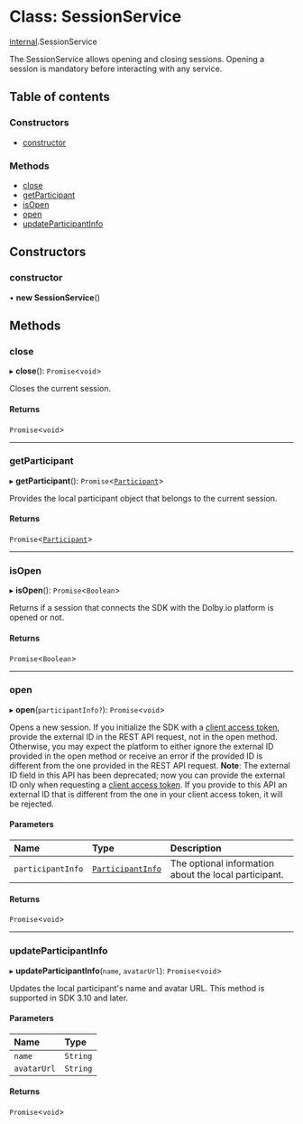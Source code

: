 # Class: SessionService

[internal](../modules/internal.md).SessionService

The SessionService allows opening and closing sessions. Opening a session is mandatory before interacting with any service.

## Table of contents

### Constructors

- [constructor](internal.SessionService.md#constructor)

### Methods

- [close](internal.SessionService.md#close)
- [getParticipant](internal.SessionService.md#getparticipant)
- [isOpen](internal.SessionService.md#isopen)
- [open](internal.SessionService.md#open)
- [updateParticipantInfo](internal.SessionService.md#updateparticipantinfo)

## Constructors

### constructor

• **new SessionService**()

## Methods

### close

▸ **close**(): `Promise`<`void`\>

Closes the current session.

#### Returns

`Promise`<`void`\>

___

### getParticipant

▸ **getParticipant**(): `Promise`<[`Participant`](../interfaces/internal.Participant.md)\>

Provides the local participant object that belongs to the current session.

#### Returns

`Promise`<[`Participant`](../interfaces/internal.Participant.md)\>

___

### isOpen

▸ **isOpen**(): `Promise`<`Boolean`\>

Returns if a session that connects the SDK with the Dolby.io platform is opened or not.

#### Returns

`Promise`<`Boolean`\>

___

### open

▸ **open**(`participantInfo?`): `Promise`<`void`\>

Opens a new session. If you initialize the SDK with a [client access token](ref:get-client-access-token), provide the external ID in the REST API request, not in the open method. Otherwise, you may expect the platform to either ignore the external ID provided in the open method or receive an error if the provided ID is different from the one provided in the REST API request.
**Note**: The external ID field in this API has been deprecated; now you can provide the external ID only when requesting a [client access token](ref:get-client-access-token). If you provide to this API an external ID that is different from the one in your client access token, it will be rejected.

#### Parameters

| Name | Type | Description |
| :------ | :------ | :------ |
| `participantInfo` | [`ParticipantInfo`](../interfaces/internal.ParticipantInfo.md) | The optional information about the local participant. |

#### Returns

`Promise`<`void`\>

___

### updateParticipantInfo

▸ **updateParticipantInfo**(`name`, `avatarUrl`): `Promise`<`void`\>

Updates the local participant's name and avatar URL. This method is supported in SDK 3.10 and later.

#### Parameters

| Name | Type |
| :------ | :------ |
| `name` | `String` |
| `avatarUrl` | `String` |

#### Returns

`Promise`<`void`\>
